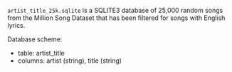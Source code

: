 `artist_title_25k.sqlite` is a SQLITE3 database of 25,000 random songs from the Million Song Dataset that has been filtered for songs with English lyrics.

Database scheme:

- table: artist_title
- columns: artist (string), title (string) 